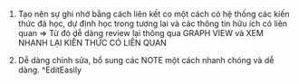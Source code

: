 1. Tạo nên sự ghi nhớ bằng cách liên kết co một cách có hệ thống các kiến thức đã học, dự định học trong tương lai và các thông tin hữu ích có liên quan  => Từ đó dễ dàng review lại thông qua GRAPH VIEW và XEM NHANH LẠI KIẾN THỨC CÓ LIÊN QUAN

2. Dễ dàng chỉnh sửa, bổ sung các NOTE một cách nhanh chóng và dễ dàng. ^EditEasily